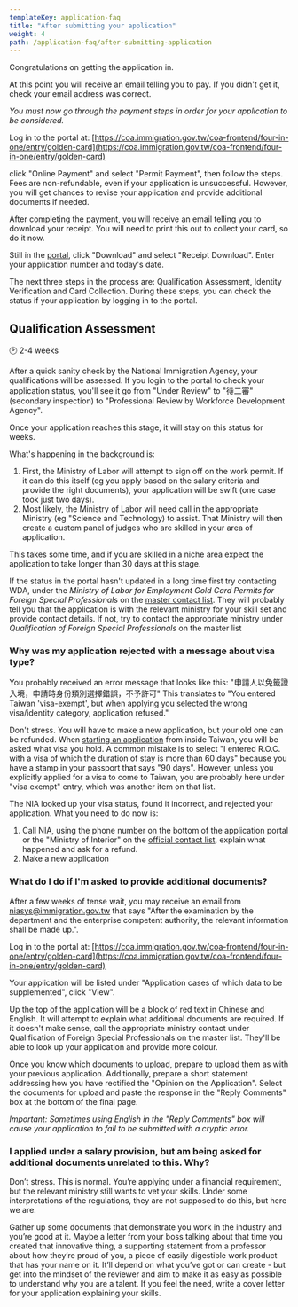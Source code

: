 ```yaml
---
templateKey: application-faq
title: "After submitting your application"
weight: 4
path: /application-faq/after-submitting-application
---
```


<!--- (c) Tom Fifield, licensed under a
Creative Commons Attribution-NonCommercial-ShareAlike 4.0 International License. -->

Congratulations on getting the application in.

At this point you will receive an email telling you to pay.
If you didn't get it, check your email address was correct.

_You must now go through the payment steps in order for your application to be considered._

Log in to the portal at:
[https://coa.immigration.gov.tw/coa-frontend/four-in-one/entry/golden-card](https://coa.immigration.gov.tw/coa-frontend/four-in-one/entry/golden-card)

click "Online Payment" and select "Permit Payment", then follow the steps. Fees are non-refundable,
even if your application is unsuccessful. However, you will get chances to revise your application
and provide additional documents if needed.

After completing the payment, you will receive an email telling you to download your receipt.
You will need to print this out to collect your card, so do it now.

Still in the [portal](https://coa.immigration.gov.tw/coa-frontend/four-in-one/entry/golden-card),
click "Download" and select "Receipt Download". Enter your application number and today's date.

The next three steps in the process are: Qualification Assessment, Identity Verification and Card Collection.
During these steps, you can check the status if your application by logging in to the portal.

## Qualification Assessment

🕑 2-4 weeks

After a quick sanity check by the National Immigration Agency, your qualifications will be assessed.
If you login to the portal to check your application status, you'll see it go from "Under Review"
to "待二審" (secondary inspection) to "Professional Review by Workforce Development Agency".

Once your application reaches this stage, it will stay on this status for weeks.

What's happening in the background is:

1. First, the Ministry of Labor will attempt to sign off on the work permit. If it can do this itself (eg you apply based on the salary criteria and provide the right documents), your application will be swift (one case took just two days).
1. Most likely, the Ministry of Labor will need call in the appropriate Ministry (eg "Science and Technology) to assist. That Ministry will then create a custom panel of judges who are skilled in your area of application.

This takes some time, and if you are skilled in a niche area expect the application to take longer than 30 days at this stage.

If the status in the portal hasn't updated in a long time first try contacting WDA, under the _Ministry of Labor for Employment Gold Card Permits for Foreign Special Professionals_ on the [master contact list](https://foreigntalentact.ndc.gov.tw/en/cp.aspx?n=D927ED39BDAE7478&s=DA2F7BC919B77E24).
They will probably tell you that the application is with the relevant ministry for your skill set and provide contact details.
If not, try to contact the appropriate ministry under _Qualification of Foreign Special Professionals_ on the master list

### Why was my application rejected with a message about visa type?

You probably received an error message that looks like this: "申請人以免籤證入境，申請時身份類別選擇錯誤，不予許可"
This translates to "You entered Taiwan 'visa-exempt', but when applying you selected the wrong
visa/identity category, application refused."

Don't stress. You will have to make a new application, but your old one can be refunded.
When [starting an application](/application-faq/application/#starting-your-application) from inside
Taiwan, you will be asked what visa you hold. A common mistake is to select
"I entered R.O.C. with a visa of which the duration of stay is more than 60 days" because you have a
stamp in your passport that says "90 days". However, unless you explicitly applied for a visa to
come to Taiwan, you are probably here under "visa exempt" entry, which was another item on that list.

The NIA looked up your visa status, found it incorrect, and rejected your application.
What you need to do now is:

1. Call NIA, using the phone number on the bottom of the application portal or the "Ministry of Interior" on the [official contact list](https://foreigntalentact.ndc.gov.tw/en/cp.aspx?n=D927ED39BDAE7478&s=DA2F7BC919B77E24), explain what happened and ask for a refund.
1. Make a new application

### What do I do if I'm asked to provide additional documents?

After a few weeks of tense wait, you may receive an email from niasys@immigration.gov.tw that says
"After the examination by the department and the enterprise competent authority, the relevant information shall be made up.".

Log in to the portal at:
[https://coa.immigration.gov.tw/coa-frontend/four-in-one/entry/golden-card](https://coa.immigration.gov.tw/coa-frontend/four-in-one/entry/golden-card)

Your application will be listed under "Application cases of which data to be supplemented", click "View".

Up the top of the application will be a block of red text in Chinese and English. It will attempt
to explain what additional documents are required. If it doesn't make sense, call the appropriate
ministry contact under Qualification of Foreign Special Professionals on the master list. They'll be
able to look up your application and provide more colour.

Once you know which documents to upload, prepare to upload them as with your previous application.
Additionally, prepare a short statement addressing how you have rectified the "Opinion
on the Application". Select the documents for upload and paste the response in the "Reply Comments"
box at the bottom of the final page.

_Important: Sometimes using English in the "Reply Comments" box will cause your application to fail
to be submitted with a cryptic error._

### I applied under a salary provision, but am being asked for additional documents unrelated to this. Why?

Don’t stress. This is normal. You’re applying under a financial requirement, but the relevant
ministry still wants to vet your skills. Under some interpretations of the regulations, they
are not supposed to do this, but here we are.

Gather up some documents that demonstrate you work in the industry and you’re good at it. Maybe a
letter from your boss talking about that time you created that innovative thing, a supporting
statement from a professor about how they’re proud of you, a piece of easily digestible work
product that has your name on it. It’ll depend on what you’ve got or can create - but get into
the mindset of the reviewer and aim to make it as easy as possible to understand why you are a
talent. If you feel the need, write a cover letter for your application explaining your skills.
